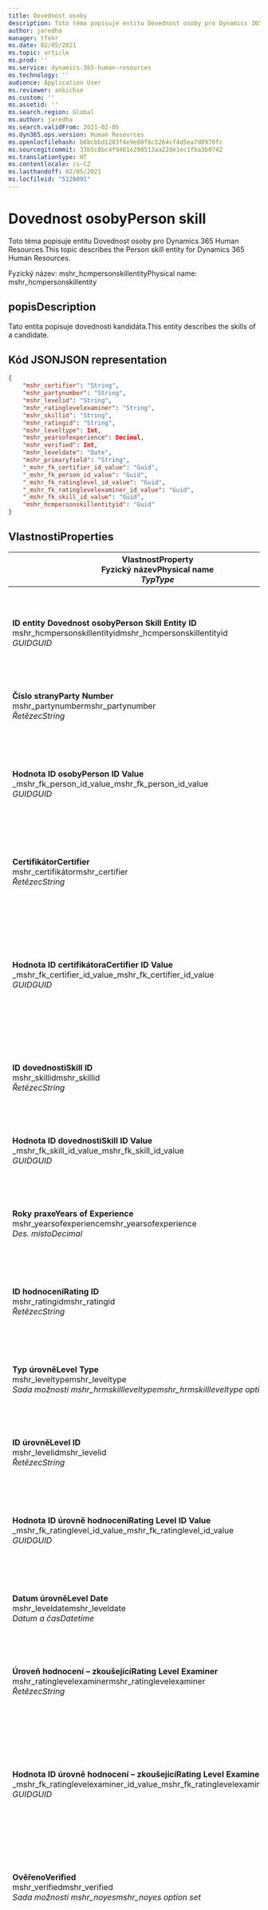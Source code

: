 ```yaml
---
title: Dovednost osoby
description: Toto téma popisuje entitu Dovednost osoby pro Dynamics 365 Human Resources.
author: jaredha
manager: tfehr
ms.date: 02/05/2021
ms.topic: article
ms.prod: ''
ms.service: dynamics-365-human-resources
ms.technology: ''
audience: Application User
ms.reviewer: anbichse
ms.custom: ''
ms.assetid: ''
ms.search.region: Global
ms.author: jaredha
ms.search.validFrom: 2021-02-05
ms.dyn365.ops.version: Human Resources
ms.openlocfilehash: b6bcbbd1203f4e9e80f6c5264cf4d5ea7d0970fc
ms.sourcegitcommit: 33b5c8bc4f9461e290513aa22de1ec1fba3b0742
ms.translationtype: HT
ms.contentlocale: cs-CZ
ms.lasthandoff: 02/05/2021
ms.locfileid: "5126091"
---
```

# <a name="person-skill"></a><span data-ttu-id="72b50-103">Dovednost osoby</span><span class="sxs-lookup"><span data-stu-id="72b50-103">Person skill</span></span>

<span data-ttu-id="72b50-104">Toto téma popisuje entitu Dovednost osoby pro Dynamics 365 Human Resources.</span><span class="sxs-lookup"><span data-stu-id="72b50-104">This topic describes the Person skill entity for Dynamics 365 Human Resources.</span></span>

<span data-ttu-id="72b50-105">Fyzický název: mshr_hcmpersonskillentity</span><span class="sxs-lookup"><span data-stu-id="72b50-105">Physical name: mshr_hcmpersonskillentity</span></span>

## <a name="description"></a><span data-ttu-id="72b50-106">popis</span><span class="sxs-lookup"><span data-stu-id="72b50-106">Description</span></span>

<span data-ttu-id="72b50-107">Tato entita popisuje dovednosti kandidáta.</span><span class="sxs-lookup"><span data-stu-id="72b50-107">This entity describes the skills of a candidate.</span></span>

## <a name="json-representation"></a><span data-ttu-id="72b50-108">Kód JSON</span><span class="sxs-lookup"><span data-stu-id="72b50-108">JSON representation</span></span>

```json
{
    "mshr_certifier": "String",
    "mshr_partynumber": "String",
    "mshr_levelid": "String",
    "mshr_ratinglevelexaminer": "String",
    "mshr_skillid": "String",
    "mshr_ratingid": "String",
    "mshr_leveltype": Int,
    "mshr_yearsofexperience": Decimal,
    "mshr_verified": Int,
    "mshr_leveldate": "Date",
    "mshr_primaryfield": "String",
    "_mshr_fk_certifier_id_value": "Guid",
    "_mshr_fk_person_id_value": "Guid",
    "_mshr_fk_ratinglevel_id_value": "Guid",
    "_mshr_fk_ratinglevelexaminer_id_value": "Guid",
    "_mshr_fk_skill_id_value": "Guid",
    "mshr_hcmpersonskillentityid": "Guid"
}
```

## <a name="properties"></a><span data-ttu-id="72b50-109">Vlastnosti</span><span class="sxs-lookup"><span data-stu-id="72b50-109">Properties</span></span>

| <span data-ttu-id="72b50-110">Vlastnost</span><span class="sxs-lookup"><span data-stu-id="72b50-110">Property</span></span><br><span data-ttu-id="72b50-111">**Fyzický název**</span><span class="sxs-lookup"><span data-stu-id="72b50-111">**Physical name**</span></span><br><span data-ttu-id="72b50-112">**_Typ_**</span><span class="sxs-lookup"><span data-stu-id="72b50-112">**_Type_**</span></span> | <span data-ttu-id="72b50-113">Použít</span><span class="sxs-lookup"><span data-stu-id="72b50-113">Use</span></span> | <span data-ttu-id="72b50-114">popis</span><span class="sxs-lookup"><span data-stu-id="72b50-114">Description</span></span> |
| --- | --- | --- |
| <span data-ttu-id="72b50-115">**ID entity Dovednost osoby**</span><span class="sxs-lookup"><span data-stu-id="72b50-115">**Person Skill Entity ID**</span></span><br><span data-ttu-id="72b50-116">mshr_hcmpersonskillentityid</span><span class="sxs-lookup"><span data-stu-id="72b50-116">mshr_hcmpersonskillentityid</span></span><br><span data-ttu-id="72b50-117">*GUID*</span><span class="sxs-lookup"><span data-stu-id="72b50-117">*GUID*</span></span> | <span data-ttu-id="72b50-118">Jen pro čtení</span><span class="sxs-lookup"><span data-stu-id="72b50-118">Read-only</span></span><br><span data-ttu-id="72b50-119">Povinná</span><span class="sxs-lookup"><span data-stu-id="72b50-119">Required</span></span> | <span data-ttu-id="72b50-120">Systémem generovaný jedinečný identifikátor pro záznam entity.</span><span class="sxs-lookup"><span data-stu-id="72b50-120">System-generated unique identifier for the entity record.</span></span> |
| <span data-ttu-id="72b50-121">**Číslo strany**</span><span class="sxs-lookup"><span data-stu-id="72b50-121">**Party Number**</span></span><br><span data-ttu-id="72b50-122">mshr_partynumber</span><span class="sxs-lookup"><span data-stu-id="72b50-122">mshr_partynumber</span></span><br><span data-ttu-id="72b50-123">*Řetězec*</span><span class="sxs-lookup"><span data-stu-id="72b50-123">*String*</span></span> | <span data-ttu-id="72b50-124">Čtení/zápis</span><span class="sxs-lookup"><span data-stu-id="72b50-124">Read/write</span></span><br><span data-ttu-id="72b50-125">Povinná</span><span class="sxs-lookup"><span data-stu-id="72b50-125">Required</span></span> |   <span data-ttu-id="72b50-126">ID záznamu přidružené strany (osoby).</span><span class="sxs-lookup"><span data-stu-id="72b50-126">The ID of the associated party (person) record.</span></span> |
| <span data-ttu-id="72b50-127">**Hodnota ID osoby**</span><span class="sxs-lookup"><span data-stu-id="72b50-127">**Person ID Value**</span></span><br><span data-ttu-id="72b50-128">_mshr_fk_person_id_value</span><span class="sxs-lookup"><span data-stu-id="72b50-128">_mshr_fk_person_id_value</span></span><br><span data-ttu-id="72b50-129">*GUID*</span><span class="sxs-lookup"><span data-stu-id="72b50-129">*GUID*</span></span> | <span data-ttu-id="72b50-130">Jen pro čtení</span><span class="sxs-lookup"><span data-stu-id="72b50-130">Read-only</span></span><br><span data-ttu-id="72b50-131">Povinná</span><span class="sxs-lookup"><span data-stu-id="72b50-131">Required</span></span><br><span data-ttu-id="72b50-132">Cizí klíč: mshr_dirpersonentityid entity mshr_dirpersonentity</span><span class="sxs-lookup"><span data-stu-id="72b50-132">Foreign key: mshr_dirpersonentityid of mshr_dirpersonentity</span></span> | <span data-ttu-id="72b50-133">Systémem generovaný jedinečný identifikátor záznamu entity strany (osoby).</span><span class="sxs-lookup"><span data-stu-id="72b50-133">The system-generated identifier of the party (person) entity record.</span></span> |
| <span data-ttu-id="72b50-134">**Certifikátor**</span><span class="sxs-lookup"><span data-stu-id="72b50-134">**Certifier**</span></span><br><span data-ttu-id="72b50-135">mshr_certifikátor</span><span class="sxs-lookup"><span data-stu-id="72b50-135">mshr_certifier</span></span><br><span data-ttu-id="72b50-136">*Řetězec*</span><span class="sxs-lookup"><span data-stu-id="72b50-136">*String*</span></span> | <span data-ttu-id="72b50-137">Čtení/zápis</span><span class="sxs-lookup"><span data-stu-id="72b50-137">Read/write</span></span><br><span data-ttu-id="72b50-138">Volitelné</span><span class="sxs-lookup"><span data-stu-id="72b50-138">Optional</span></span> | <span data-ttu-id="72b50-139">Osobní číslo pracovníka, který tuto dovednost certifikoval.</span><span class="sxs-lookup"><span data-stu-id="72b50-139">The personnel number of the worker who certified this skill.</span></span> |
| <span data-ttu-id="72b50-140">**Hodnota ID certifikátora**</span><span class="sxs-lookup"><span data-stu-id="72b50-140">**Certifier ID Value**</span></span><br><span data-ttu-id="72b50-141">_mshr_fk_certifier_id_value</span><span class="sxs-lookup"><span data-stu-id="72b50-141">_mshr_fk_certifier_id_value</span></span><br><span data-ttu-id="72b50-142">*GUID*</span><span class="sxs-lookup"><span data-stu-id="72b50-142">*GUID*</span></span> | <span data-ttu-id="72b50-143">Jen pro čtení</span><span class="sxs-lookup"><span data-stu-id="72b50-143">Read-only</span></span><br><span data-ttu-id="72b50-144">Volitelné</span><span class="sxs-lookup"><span data-stu-id="72b50-144">Optional</span></span><br><span data-ttu-id="72b50-145">Cizí klíč: mshr_hcmworkerentityid entity mshr_hcmworkerentity</span><span class="sxs-lookup"><span data-stu-id="72b50-145">Foreign key: mshr_hcmworkerentityid of mshr_hcmworkerentity</span></span> | <span data-ttu-id="72b50-146">Systémem generovaný jedinečný identifikátor záznamu pracovníka, který certifikoval dovednost.</span><span class="sxs-lookup"><span data-stu-id="72b50-146">System-generated unique identifier of the worker record for the worker who certified the skill.</span></span> |
| <span data-ttu-id="72b50-147">**ID dovednosti**</span><span class="sxs-lookup"><span data-stu-id="72b50-147">**Skill ID**</span></span><br><span data-ttu-id="72b50-148">mshr_skillid</span><span class="sxs-lookup"><span data-stu-id="72b50-148">mshr_skillid</span></span><br><span data-ttu-id="72b50-149">*Řetězec*</span><span class="sxs-lookup"><span data-stu-id="72b50-149">*String*</span></span> | <span data-ttu-id="72b50-150">Čtení/zápis</span><span class="sxs-lookup"><span data-stu-id="72b50-150">Read/write</span></span><br><span data-ttu-id="72b50-151">Povinná</span><span class="sxs-lookup"><span data-stu-id="72b50-151">Required</span></span> | <span data-ttu-id="72b50-152">Identifikátor dovednosti definované v Human Resources.</span><span class="sxs-lookup"><span data-stu-id="72b50-152">The identifier of the skill defined in Human Resources.</span></span> |
| <span data-ttu-id="72b50-153">**Hodnota ID dovednosti**</span><span class="sxs-lookup"><span data-stu-id="72b50-153">**Skill ID Value**</span></span><br><span data-ttu-id="72b50-154">_mshr_fk_skill_id_value</span><span class="sxs-lookup"><span data-stu-id="72b50-154">_mshr_fk_skill_id_value</span></span><br><span data-ttu-id="72b50-155">*GUID*</span><span class="sxs-lookup"><span data-stu-id="72b50-155">*GUID*</span></span> | <span data-ttu-id="72b50-156">Jen pro čtení</span><span class="sxs-lookup"><span data-stu-id="72b50-156">Read-only</span></span><br><span data-ttu-id="72b50-157">Povinná</span><span class="sxs-lookup"><span data-stu-id="72b50-157">Required</span></span><br><span data-ttu-id="72b50-158">Cizí klíč: mshr_hcmskillentityid entity mshr_hcmskillentity</span><span class="sxs-lookup"><span data-stu-id="72b50-158">Foreign key: mshr_hcmskillentityid of mshr_hcmskillentity</span></span> | <span data-ttu-id="72b50-159">Systémem generovaný identifikátor vybrané dovednosti.</span><span class="sxs-lookup"><span data-stu-id="72b50-159">The system-generated identifier of the selected skill.</span></span> |
| <span data-ttu-id="72b50-160">**Roky praxe**</span><span class="sxs-lookup"><span data-stu-id="72b50-160">**Years of Experience**</span></span><br><span data-ttu-id="72b50-161">mshr_yearsofexperience</span><span class="sxs-lookup"><span data-stu-id="72b50-161">mshr_yearsofexperience</span></span><br><span data-ttu-id="72b50-162">*Des. místo*</span><span class="sxs-lookup"><span data-stu-id="72b50-162">*Decimal*</span></span> | <span data-ttu-id="72b50-163">Čtení/zápis</span><span class="sxs-lookup"><span data-stu-id="72b50-163">Read/write</span></span><br><span data-ttu-id="72b50-164">Volitelné</span><span class="sxs-lookup"><span data-stu-id="72b50-164">Optional</span></span> | <span data-ttu-id="72b50-165">Roky zkušeností, které má kandidát s touto dovedností.</span><span class="sxs-lookup"><span data-stu-id="72b50-165">The years of experience the candidate has in this skill.</span></span> |
| <span data-ttu-id="72b50-166">**ID hodnocení**</span><span class="sxs-lookup"><span data-stu-id="72b50-166">**Rating ID**</span></span><br><span data-ttu-id="72b50-167">mshr_ratingid</span><span class="sxs-lookup"><span data-stu-id="72b50-167">mshr_ratingid</span></span><br><span data-ttu-id="72b50-168">*Řetězec*</span><span class="sxs-lookup"><span data-stu-id="72b50-168">*String*</span></span> | <span data-ttu-id="72b50-169">Čtení/zápis</span><span class="sxs-lookup"><span data-stu-id="72b50-169">Read/write</span></span><br><span data-ttu-id="72b50-170">Povinná</span><span class="sxs-lookup"><span data-stu-id="72b50-170">Required</span></span> | <span data-ttu-id="72b50-171">Typ stupnice hodnocení.</span><span class="sxs-lookup"><span data-stu-id="72b50-171">The rating scale type.</span></span> <span data-ttu-id="72b50-172">Pro tuto entitu je hodnota **Dovednosti**.</span><span class="sxs-lookup"><span data-stu-id="72b50-172">For this entity, the value is **Skills**.</span></span> |
| <span data-ttu-id="72b50-173">**Typ úrovně**</span><span class="sxs-lookup"><span data-stu-id="72b50-173">**Level Type**</span></span><br><span data-ttu-id="72b50-174">mshr_leveltype</span><span class="sxs-lookup"><span data-stu-id="72b50-174">mshr_leveltype</span></span><br><span data-ttu-id="72b50-175">*Sada možností mshr_hrmskillleveltype*</span><span class="sxs-lookup"><span data-stu-id="72b50-175">*mshr_hrmskillleveltype option set*</span></span> | <span data-ttu-id="72b50-176">Čtení/zápis</span><span class="sxs-lookup"><span data-stu-id="72b50-176">Read/write</span></span><br><span data-ttu-id="72b50-177">Povinná</span><span class="sxs-lookup"><span data-stu-id="72b50-177">Required</span></span> | <span data-ttu-id="72b50-178">Kategorizace typů pro úroveň přiřazenou dané dovednosti.</span><span class="sxs-lookup"><span data-stu-id="72b50-178">A type categorization for the level assigned to the skill.</span></span> |
| <span data-ttu-id="72b50-179">**ID úrovně**</span><span class="sxs-lookup"><span data-stu-id="72b50-179">**Level ID**</span></span><br><span data-ttu-id="72b50-180">mshr_levelid</span><span class="sxs-lookup"><span data-stu-id="72b50-180">mshr_levelid</span></span><br><span data-ttu-id="72b50-181">*Řetězec*</span><span class="sxs-lookup"><span data-stu-id="72b50-181">*String*</span></span> | <span data-ttu-id="72b50-182">Čtení/zápis</span><span class="sxs-lookup"><span data-stu-id="72b50-182">Read/write</span></span><br><span data-ttu-id="72b50-183">Povinná</span><span class="sxs-lookup"><span data-stu-id="72b50-183">Required</span></span> | <span data-ttu-id="72b50-184">ID úrovně hodnocení, kterou má kandidát pro tuto dovednost.</span><span class="sxs-lookup"><span data-stu-id="72b50-184">The ID of the Rating Level the candidate has for this skill.</span></span> |
| <span data-ttu-id="72b50-185">**Hodnota ID úrovně hodnocení**</span><span class="sxs-lookup"><span data-stu-id="72b50-185">**Rating Level ID Value**</span></span><br><span data-ttu-id="72b50-186">_mshr_fk_ratinglevel_id_value</span><span class="sxs-lookup"><span data-stu-id="72b50-186">_mshr_fk_ratinglevel_id_value</span></span><br><span data-ttu-id="72b50-187">*GUID*</span><span class="sxs-lookup"><span data-stu-id="72b50-187">*GUID*</span></span> | <span data-ttu-id="72b50-188">Jen pro čtení</span><span class="sxs-lookup"><span data-stu-id="72b50-188">Read-only</span></span><br><span data-ttu-id="72b50-189">Povinná</span><span class="sxs-lookup"><span data-stu-id="72b50-189">Required</span></span><br><span data-ttu-id="72b50-190">Cizí klíč: mshr_hcmratinglevelentityid entity mshr_hcmratinglevelentity</span><span class="sxs-lookup"><span data-stu-id="72b50-190">Foreign key: mshr_hcmratinglevelentityid of mshr_hcmratinglevelentity</span></span> | <span data-ttu-id="72b50-191">Systémem generovaný identifikátor úrovně hodnocení.</span><span class="sxs-lookup"><span data-stu-id="72b50-191">The system-generated identifier of the rating level.</span></span> |
| <span data-ttu-id="72b50-192">**Datum úrovně**</span><span class="sxs-lookup"><span data-stu-id="72b50-192">**Level Date**</span></span><br><span data-ttu-id="72b50-193">mshr_leveldate</span><span class="sxs-lookup"><span data-stu-id="72b50-193">mshr_leveldate</span></span><br><span data-ttu-id="72b50-194">*Datum a čas*</span><span class="sxs-lookup"><span data-stu-id="72b50-194">*Datetime*</span></span> | <span data-ttu-id="72b50-195">Čtení/zápis</span><span class="sxs-lookup"><span data-stu-id="72b50-195">Read/write</span></span><br><span data-ttu-id="72b50-196">Povinná</span><span class="sxs-lookup"><span data-stu-id="72b50-196">Required</span></span> | <span data-ttu-id="72b50-197">Datum, kdy byl kandidát ohodnocen v této dovednosti.</span><span class="sxs-lookup"><span data-stu-id="72b50-197">The date at which the candidate was rated in the skill.</span></span> |
| <span data-ttu-id="72b50-198">**Úroveň hodnocení – zkoušející**</span><span class="sxs-lookup"><span data-stu-id="72b50-198">**Rating Level Examiner**</span></span><br><span data-ttu-id="72b50-199">mshr_ratinglevelexaminer</span><span class="sxs-lookup"><span data-stu-id="72b50-199">mshr_ratinglevelexaminer</span></span><br><span data-ttu-id="72b50-200">*Řetězec*</span><span class="sxs-lookup"><span data-stu-id="72b50-200">*String*</span></span> | <span data-ttu-id="72b50-201">Čtení/zápis</span><span class="sxs-lookup"><span data-stu-id="72b50-201">Read/write</span></span><br><span data-ttu-id="72b50-202">Volitelné</span><span class="sxs-lookup"><span data-stu-id="72b50-202">Optional</span></span> | <span data-ttu-id="72b50-203">Osobní číslo pracovníka, který ohodnotil kandidáta.</span><span class="sxs-lookup"><span data-stu-id="72b50-203">The personnel number of the worker who rated the candidate.</span></span> |
| <span data-ttu-id="72b50-204">**Hodnota ID úrovně hodnocení – zkoušející**</span><span class="sxs-lookup"><span data-stu-id="72b50-204">**Rating Level Examiner ID Value**</span></span><br><span data-ttu-id="72b50-205">_mshr_fk_ratinglevelexaminer_id_value</span><span class="sxs-lookup"><span data-stu-id="72b50-205">_mshr_fk_ratinglevelexaminer_id_value</span></span><br><span data-ttu-id="72b50-206">*GUID*</span><span class="sxs-lookup"><span data-stu-id="72b50-206">*GUID*</span></span> | <span data-ttu-id="72b50-207">Jen pro čtení</span><span class="sxs-lookup"><span data-stu-id="72b50-207">Read-only</span></span><br><span data-ttu-id="72b50-208">Volitelné</span><span class="sxs-lookup"><span data-stu-id="72b50-208">Optional</span></span><br><span data-ttu-id="72b50-209">Cizí klíč: mshr_hcmworkerentityid entity mshr_hcmworkerentity</span><span class="sxs-lookup"><span data-stu-id="72b50-209">Foreign key: mshr_hcmworkerentityid of mshr_hcmworkerentity</span></span> | <span data-ttu-id="72b50-210">Systémem generovaný identifikátor pracovníka, který zkoušel úroveň dovednosti kandidáta.</span><span class="sxs-lookup"><span data-stu-id="72b50-210">The system-generated identifier of the worker who examined the candidate’s skill level.</span></span> |
| <span data-ttu-id="72b50-211">**Ověřeno**</span><span class="sxs-lookup"><span data-stu-id="72b50-211">**Verified**</span></span><br><span data-ttu-id="72b50-212">mshr_verified</span><span class="sxs-lookup"><span data-stu-id="72b50-212">mshr_verified</span></span><br><span data-ttu-id="72b50-213">*Sada možností mshr_noyes*</span><span class="sxs-lookup"><span data-stu-id="72b50-213">*mshr_noyes option set*</span></span> | <span data-ttu-id="72b50-214">Čtení/zápis</span><span class="sxs-lookup"><span data-stu-id="72b50-214">Read/write</span></span><br><span data-ttu-id="72b50-215">Povinná</span><span class="sxs-lookup"><span data-stu-id="72b50-215">Required</span></span> | <span data-ttu-id="72b50-216">Označuje, zda byla ověřena úroveň posouzené dovednosti.</span><span class="sxs-lookup"><span data-stu-id="72b50-216">Indicates whether the assessed skill level has been verified.</span></span> |
| <span data-ttu-id="72b50-217">**Primární pole**</span><span class="sxs-lookup"><span data-stu-id="72b50-217">**Primary Field**</span></span><br><span data-ttu-id="72b50-218">mshr_primaryfield</span><span class="sxs-lookup"><span data-stu-id="72b50-218">mshr_primaryfield</span></span><br><span data-ttu-id="72b50-219">*Řetězec*</span><span class="sxs-lookup"><span data-stu-id="72b50-219">*String*</span></span> | <span data-ttu-id="72b50-220">Jen pro čtení</span><span class="sxs-lookup"><span data-stu-id="72b50-220">Read-only</span></span><br><span data-ttu-id="72b50-221">Povinná</span><span class="sxs-lookup"><span data-stu-id="72b50-221">Required</span></span> | <span data-ttu-id="72b50-222">Pole, které se použije jako identifikátor záznamu entity.</span><span class="sxs-lookup"><span data-stu-id="72b50-222">Field to be used as an identifier of the entity record.</span></span> <span data-ttu-id="72b50-223">Kombinace čísla strany, typu úrovně, ID dovednosti a data úrovně.</span><span class="sxs-lookup"><span data-stu-id="72b50-223">Combination of party number, level type, skill ID, and level date.</span></span> |

## <a name="see-also"></a><span data-ttu-id="72b50-224">Viz také</span><span class="sxs-lookup"><span data-stu-id="72b50-224">See also</span></span>

[<span data-ttu-id="72b50-225">Úvod do rozhraní API pro integraci systému sledování žadatelů</span><span class="sxs-lookup"><span data-stu-id="72b50-225">Applicant Tracking System integration API introduction</span></span>](hr-admin-integration-ats-api-introduction.md)<br>
[<span data-ttu-id="72b50-226">Příklad dotazu pro entitu Kandidát k přijetí</span><span class="sxs-lookup"><span data-stu-id="72b50-226">Example query for Candidate to hire</span></span>](hr-admin-integration-ats-api-candidate-to-hire-example-query.md)

